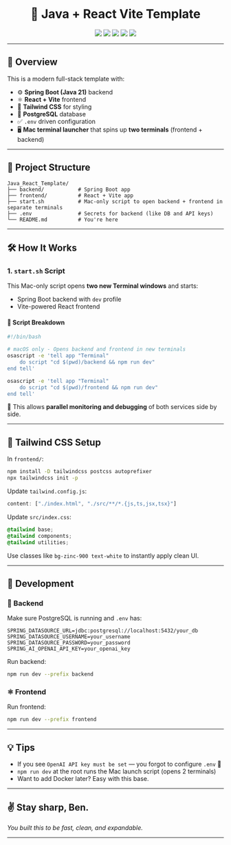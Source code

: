 <h1 align="center">🧪 Java + React Vite Template</h1>

<p align="center">
  <img src="https://img.shields.io/badge/Java-21-blue?logo=java&logoColor=white" />
  <img src="https://img.shields.io/badge/React-18-61DAFB?logo=react&logoColor=black" />
  <img src="https://img.shields.io/badge/Vite-7-purple?logo=vite&logoColor=yellow" />
  <img src="https://img.shields.io/badge/TailwindCSS-3.4.1-38B2AC?logo=tailwindcss&logoColor=white" />
  <img src="https://img.shields.io/badge/PostgreSQL-15-blue?logo=postgresql&logoColor=white" />
</p>

---

## 🚀 Overview

This is a modern full-stack template with:

- ⚙️ **Spring Boot (Java 21)** backend
- ⚛️ **React + Vite** frontend
- 🎨 **Tailwind CSS** for styling
- 🐘 **PostgreSQL** database
- ✅ `.env` driven configuration
- 🖥️ **Mac terminal launcher** that spins up **two terminals** (frontend + backend)

---

## 🧱 Project Structure

```plaintext
Java_React_Template/
├── backend/           # Spring Boot app
├── frontend/          # React + Vite app
├── start.sh           # Mac-only script to open backend + frontend in separate terminals
├── .env               # Secrets for backend (like DB and API keys)
└── README.md          # You're here
```

---

## 🛠️ How It Works

### 1. `start.sh` Script

This Mac-only script opens **two new Terminal windows** and starts:

- Spring Boot backend with `dev` profile
- Vite-powered React frontend

#### 🔧 Script Breakdown

```bash
#!/bin/bash

# macOS only - Opens backend and frontend in new terminals
osascript -e 'tell app "Terminal"
    do script "cd $(pwd)/backend && npm run dev"
end tell'

osascript -e 'tell app "Terminal"
    do script "cd $(pwd)/frontend && npm run dev"
end tell'
```

🔁 This allows **parallel monitoring and debugging** of both services side by side.

---

## 💅 Tailwind CSS Setup

In `frontend/`:

```bash
npm install -D tailwindcss postcss autoprefixer
npx tailwindcss init -p
```

Update `tailwind.config.js`:

```js
content: ["./index.html", "./src/**/*.{js,ts,jsx,tsx}"]
```

Update `src/index.css`:

```css
@tailwind base;
@tailwind components;
@tailwind utilities;
```

Use classes like `bg-zinc-900 text-white` to instantly apply clean UI.

---

## 🧪 Development

### 🔧 Backend

Make sure PostgreSQL is running and `.env` has:

```
SPRING_DATASOURCE_URL=jdbc:postgresql://localhost:5432/your_db
SPRING_DATASOURCE_USERNAME=your_username
SPRING_DATASOURCE_PASSWORD=your_password
SPRING_AI_OPENAI_API_KEY=your_openai_key
```

Run backend:

```bash
npm run dev --prefix backend
```

### ⚛️ Frontend

Run frontend:

```bash
npm run dev --prefix frontend
```

---

## 💡 Tips

- If you see `OpenAI API key must be set` — you forgot to configure `.env` 🧠
- `npm run dev` at the root runs the Mac launch script (opens 2 terminals)
- Want to add Docker later? Easy with this base.

---

## ✌️ Stay sharp, Ben.

_You built this to be fast, clean, and expandable._

---
